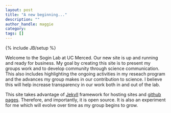 ```yaml
---
layout: post
title: "A new beginning..."
description: ""
author_handle: maggie
category:
tags: []
---
```

{% include JB/setup %}

Welcome to the Sogin Lab at UC Merced. Our new site is up and running and ready for business. My goal by creating this site is to present my groups work and to develop community through science communication. This also includes highlighting the ongoing activities in my reseach program and the advances my group makes in our contribution to science. I believe this will help increase transparency in our work both in and out of the lab.

This site takes advantage of [Jekyll](https://jekyllrb.com/) framework for hosting sites and [github pages](https://pages.github.com). Therefore, and importantly, it is open source. It is also an experiment for me which will evolve over time as my group begins to grow. 
